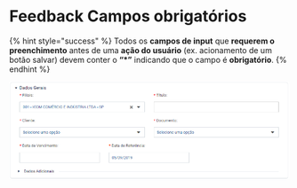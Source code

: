 # Feedback Campos obrigatórios

{% hint style="success" %}
Todos os **campos de input** que **requerem o preenchimento** antes de uma **ação do usuário** (ex. acionamento de um botão salvar) devem conter o **“\*”** indicando que o campo é **obrigatório**.
{% endhint %}

![](<../../../.gitbook/assets/image (534).png>)

